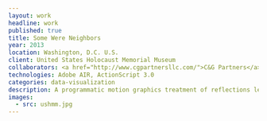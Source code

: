 ```yaml
---
layout: work
headline: work
published: true
title: Some Were Neighbors
year: 2013
location: Washington, D.C. U.S.
client: United States Holocaust Memorial Museum
collaborators: <a href="http://www.cgpartnersllc.com/">C&G Partners</a>
technologies: Adobe AIR, ActionScript 3.0
categories: data-visualization
description: A programmatic motion graphics treatment of reflections left by visitors to the museum
images:
  - src: ushmm.jpg
---
```

